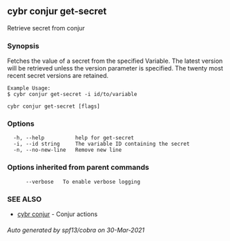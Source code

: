 ## cybr conjur get-secret

Retrieve secret from conjur

### Synopsis

Fetches the value of a secret from the specified Variable. 
	The latest version will be retrieved unless the version parameter is specified. 
	The twenty most recent secret versions are retained.
	
	Example Usage:
	$ cybr conjur get-secret -i id/to/variable

```
cybr conjur get-secret [flags]
```

### Options

```
  -h, --help          help for get-secret
  -i, --id string     The variable ID containing the secret
  -n, --no-new-line   Remove new line
```

### Options inherited from parent commands

```
      --verbose   To enable verbose logging
```

### SEE ALSO

* [cybr conjur](cybr_conjur.md)	 - Conjur actions

###### Auto generated by spf13/cobra on 30-Mar-2021
